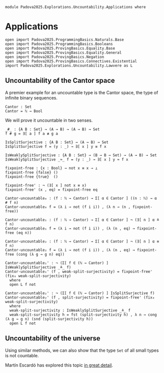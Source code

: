 ```
module Padova2025.Explorations.Uncountability.Applications where
```

# Applications

```
open import Padova2025.ProgrammingBasics.Naturals.Base
open import Padova2025.ProgrammingBasics.Booleans
open import Padova2025.ProvingBasics.Equality.Base
open import Padova2025.ProvingBasics.Equality.General
open import Padova2025.ProvingBasics.Negation
open import Padova2025.ProvingBasics.Connectives.Existential
import Padova2025.Explorations.Uncountability.Lawvere as L
```

## Uncountability of the Cantor space

A premier example for an uncountable type is the Cantor space, the
type of infinite binary sequences.

```
Cantor : Set
Cantor = ℕ → Bool
```

We will prove it uncountable in two senses.

```
_#_ : {A B : Set} → (A → B) → (A → B) → Set
f # g = ∃[ a ] f a ≢ g a
```

```
IsSplitSurjective : {A B : Set} → (A → B) → Set
IsSplitSurjective f = (y : _) → ∃[ x ] y ≡ f x
```

```
IsWeaklySplitSurjective : {A B : Set} → (B → B → Set) → (A → B) → Set
IsWeaklySplitSurjective _≈_ f = (y : _) → ∃[ x ] y ≈ f x
```

```
fixpoint-free : {x : Bool} → not x ≡ x → ⊥
fixpoint-free {false} ()
fixpoint-free {true}  ()
```

```
fixpoint-free' : ¬ (∃[ x ] not x ≡ x)
fixpoint-free' (x , eq) = fixpoint-free eq
```

```
Cantor-uncountable₀ : (f : ℕ → Cantor) → Σ[ α ∈ Cantor ] ((n : ℕ) → α # f n)
Cantor-uncountable₀ f = (λ i → not (f i i)) , (λ n → (n , fixpoint-free))
```

```
Cantor-uncountable₁ : (f : ℕ → Cantor) → Σ[ α ∈ Cantor ] ¬ (∃[ n ] α ≗ f n)
Cantor-uncountable₁ f = (λ i → not (f i i)) , (λ (n , eq) → fixpoint-free (eq n))
```

```
Cantor-uncountable₂ : (f : ℕ → Cantor) → Σ[ α ∈ Cantor ] ¬ (∃[ n ] α ≡ f n)
Cantor-uncountable₂ f = (λ i → not (f i i)) , (λ (n , eq) → fixpoint-free (cong (λ g → g n) eq))
```

```
Cantor-uncountable₁' : ¬ (Σ[ f ∈ (ℕ → Cantor) ] IsWeaklySplitSurjective _≗_ f)
Cantor-uncountable₁' (f , weak-split-surjectivity) = fixpoint-free' (fix₀ weak-split-surjectivity)
  where
  open L f not
```

```
Cantor-uncountable₂' : ¬ (Σ[ f ∈ (ℕ → Cantor) ] IsSplitSurjective f)
Cantor-uncountable₂' (f , split-surjectivity) = fixpoint-free' (fix₀ weak-split-surjectivity)
  where
  weak-split-surjectivity : IsWeaklySplitSurjective _≗_ f
  weak-split-surjectivity h = fst (split-surjectivity h) , λ n → cong (λ g → g n) (snd (split-surjectivity h))
  open L f not
```


## Uncountability of the universe

Using similar methods, we can also show that the type `Set` of all small types is not countable.

Martín Escardó has explored this topic
[in great detail](https://martinescardo.github.io/TypeTopology/LawvereFPT.html).
